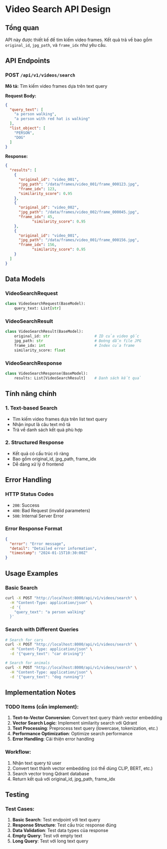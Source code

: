 # Video Search API Design

## Tổng quan

API này được thiết kế để tìm kiếm video frames. Kết quả trả về bao gồm `original_id`, `jpg_path`, và `frame_idx` như yêu cầu.

## API Endpoints

### POST `/api/v1/videos/search`

**Mô tả:** Tìm kiếm video frames dựa trên text query

**Request Body:**
```json
{
  "query_text": [
    "a person walking",
    "a person with red hat is walking"
  ],
  "list_object": [
    "PERSON",
    "DOG"
  ]
}
```

**Response:**
```json
{
  "results": [
    {
      "original_id": "video_001",
      "jpg_path": "/data/frames/video_001/frame_000123.jpg",
      "frame_idx": 123,
      "similarity_score": 0.95
    },
    {
      "original_id": "video_002",
      "jpg_path": "/data/frames/video_002/frame_000045.jpg", 
      "frame_idx": 45,
            "similarity_score": 0.95
    },
    {
      "original_id": "video_001",
      "jpg_path": "/data/frames/video_001/frame_000156.jpg",
      "frame_idx": 156,
            "similarity_score": 0.95
    }
  ]
}
```

## Data Models

### VideoSearchRequest
```python
class VideoSearchRequest(BaseModel):
    query_text: List[str]                  
```

### VideoSearchResult
```python
class VideoSearchResult(BaseModel):
    original_id: str                    # ID của video gốc
    jpg_path: str                       # Đường dẫn file JPG
    frame_idx: int                      # Index của frame
    similarity_score: float

```

### VideoSearchResponse
```python
class VideoSearchResponse(BaseModel):
    results: List[VideoSearchResult]    # Danh sách kết quả
```

## Tính năng chính

### 1. Text-based Search
- Tìm kiếm video frames dựa trên list text query
- Nhận input là câu text mô tả
- Trả về danh sách kết quả phù hợp

### 2. Structured Response
- Kết quả có cấu trúc rõ ràng
- Bao gồm original_id, jpg_path, frame_idx
- Dễ dàng xử lý ở frontend

## Error Handling

### HTTP Status Codes
- `200`: Success
- `400`: Bad Request (invalid parameters)
- `500`: Internal Server Error

### Error Response Format
```json
{
  "error": "Error message",
  "detail": "Detailed error information",
  "timestamp": "2024-01-15T10:30:00Z"
}
```

## Usage Examples

### Basic Search
```bash
curl -X POST "http://localhost:8000/api/v1/videos/search" \
  -H "Content-Type: application/json" \
  -d '{
    "query_text": "a person walking"
  }'
```

### Search with Different Queries
```bash
# Search for cars
curl -X POST "http://localhost:8000/api/v1/videos/search" \
  -H "Content-Type: application/json" \
  -d '{"query_text": "car driving"}'

# Search for animals
curl -X POST "http://localhost:8000/api/v1/videos/search" \
  -H "Content-Type: application/json" \
  -d '{"query_text": "dog running"}'
```

## Implementation Notes

### TODO Items (cần implement):
1. **Text-to-Vector Conversion**: Convert text query thành vector embedding
2. **Vector Search Logic**: Implement similarity search với Qdrant
3. **Text Processing**: Preprocess text query (lowercase, tokenization, etc.)
4. **Performance Optimization**: Optimize search performance
5. **Error Handling**: Cải thiện error handling

### Workflow:
1. Nhận text query từ user
2. Convert text thành vector embedding (có thể dùng CLIP, BERT, etc.)
3. Search vector trong Qdrant database
4. Return kết quả với original_id, jpg_path, frame_idx

## Testing

### Test Cases:
1. **Basic Search**: Test endpoint với text query
2. **Response Structure**: Test cấu trúc response đúng
3. **Data Validation**: Test data types của response
4. **Empty Query**: Test với empty text
5. **Long Query**: Test với long text query
